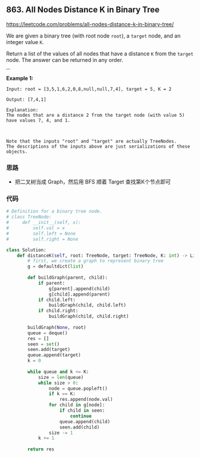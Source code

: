 ## 863. All Nodes Distance K in Binary Tree

https://leetcode.com/problems/all-nodes-distance-k-in-binary-tree/

We are given a binary tree (with root node `root`), a `target` node, and an integer value `K`.

Return a list of the values of all nodes that have a distance `K` from the `target` node. The answer can be returned in any order.

 <img src="https://s3-lc-upload.s3.amazonaws.com/uploads/2018/06/28/sketch0.png" alt="img" style="zoom:25%;" />



**Example 1:**

```
Input: root = [3,5,1,6,2,0,8,null,null,7,4], target = 5, K = 2

Output: [7,4,1]

Explanation: 
The nodes that are a distance 2 from the target node (with value 5)
have values 7, 4, and 1.



Note that the inputs "root" and "target" are actually TreeNodes.
The descriptions of the inputs above are just serializations of these objects.
```

### 思路

- 把二叉树当成 Graph，然后用 BFS 顺着 Target 查找第K个节点即可

### 代码

```python
# Definition for a binary tree node.
# class TreeNode:
#     def __init__(self, x):
#         self.val = x
#         self.left = None
#         self.right = None

class Solution:
    def distanceK(self, root: TreeNode, target: TreeNode, K: int) -> List[int]:
        # first, we create a graph to represent binary tree
        g = defaultdict(list)
        
        def buildGraph(parent, child):
            if parent:
                g[parent].append(child)
                g[child].append(parent)
            if child.left:
                buildGraph(child, child.left)
            if child.right:
                buildGraph(child, child.right)
        
        buildGraph(None, root)
        queue = deque()
        res = []
        seen = set()
        seen.add(target)
        queue.append(target)
        k = 0
        
        while queue and k <= K:
            size = len(queue)
            while size > 0:
                node = queue.popleft()
                if k == K:
                    res.append(node.val)
                for child in g[node]:
                    if child in seen:
                        continue
                    queue.append(child)
                    seen.add(child)
                size -= 1
            k += 1
        
        return res
```

